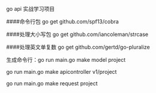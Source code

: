 go api 实战学习项目

####命令行包
go get github.com/spf13/cobra

####处理大小写包
go get github.com/iancoleman/strcase

####处理英文单复数
go get github.com/gertd/go-pluralize

生成命令行：go run main.go make model project

go run main.go make apicontroller v1/project

go run main.go make request project
